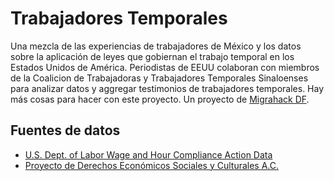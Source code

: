 Trabajadores Temporales
==========

Una mezcla de las experiencias de trabajadores de México y los datos sobre la aplicación de leyes que gobiernan el trabajo temporal en los Estados Unidos de América. Periodistas de EEUU colaboran con miembros de la Coalicion de Trabajadoras y Trabajadores Temporales Sinaloenses para analizar datos y aggregar testimonios de trabajadores temporales. Hay más cosas para hacer con este proyecto.
Un proyecto de [Migrahack DF](http://justicejournalism.org/es/events/ciudad-de-mexico-mexico-2014/).

Fuentes de datos
-------------
- [U.S. Dept. of Labor Wage and Hour Compliance Action Data](http://ogesdw.dol.gov/views/data_catalogs.php)
- [Proyecto de Derechos Económicos Sociales y Culturales A.C.](http://www.prodesc.org.mx/?cat=36)
